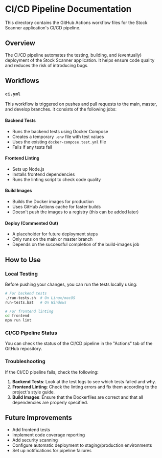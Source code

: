 # CI/CD Pipeline Documentation

This directory contains the GitHub Actions workflow files for the Stock Scanner application's CI/CD pipeline.

## Overview

The CI/CD pipeline automates the testing, building, and (eventually) deployment of the Stock Scanner application. It helps ensure code quality and reduces the risk of introducing bugs.

## Workflows

### `ci.yml`

This workflow is triggered on pushes and pull requests to the main, master, and develop branches. It consists of the following jobs:

#### Backend Tests

- Runs the backend tests using Docker Compose
- Creates a temporary `.env` file with test values
- Uses the existing `docker-compose.test.yml` file
- Fails if any tests fail

#### Frontend Linting

- Sets up Node.js
- Installs frontend dependencies
- Runs the linting script to check code quality

#### Build Images

- Builds the Docker images for production
- Uses GitHub Actions cache for faster builds
- Doesn't push the images to a registry (this can be added later)

#### Deploy (Commented Out)

- A placeholder for future deployment steps
- Only runs on the main or master branch
- Depends on the successful completion of the build-images job

## How to Use

### Local Testing

Before pushing your changes, you can run the tests locally using:

```bash
# For backend tests
./run-tests.sh  # On Linux/macOS
run-tests.bat   # On Windows

# For frontend linting
cd frontend
npm run lint
```

### CI/CD Pipeline Status

You can check the status of the CI/CD pipeline in the "Actions" tab of the GitHub repository.

### Troubleshooting

If the CI/CD pipeline fails, check the following:

1. **Backend Tests**: Look at the test logs to see which tests failed and why.
2. **Frontend Linting**: Check the linting errors and fix them according to the project's style guide.
3. **Build Images**: Ensure that the Dockerfiles are correct and that all dependencies are properly specified.

## Future Improvements

- Add frontend tests
- Implement code coverage reporting
- Add security scanning
- Configure automatic deployment to staging/production environments
- Set up notifications for pipeline failures